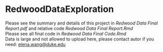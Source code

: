 # RedwoodDataExploration
Please see the summary and details of this project in *Redwood Data Final Report.pdf* and relative code *Redwood Data Final Report.Rmd* \
Please see all final code in *Redwood Data Final Code.Rmd* \
Data is large and not allowed to upload here, please contact autor if you need: elena.wang@duke.edu
